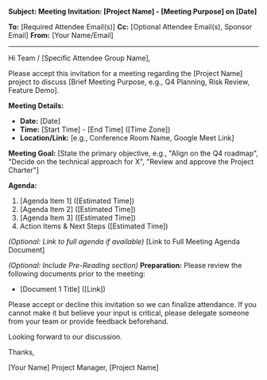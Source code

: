 **Subject: Meeting Invitation: [Project Name] - [Meeting Purpose] on [Date]**

**To:** [Required Attendee Email(s)]
**Cc:** [Optional Attendee Email(s), Sponsor Email]
**From:** [Your Name/Email]

---

Hi Team / [Specific Attendee Group Name],

Please accept this invitation for a meeting regarding the [Project Name] project to discuss [Brief Meeting Purpose, e.g., Q4 Planning, Risk Review, Feature Demo].

**Meeting Details:**
* **Date:** [Date]
* **Time:** [Start Time] - [End Time] ([Time Zone])
* **Location/Link:** [e.g., Conference Room Name, Google Meet Link]

**Meeting Goal:** [State the primary objective, e.g., "Align on the Q4 roadmap", "Decide on the technical approach for X", "Review and approve the Project Charter"]

**Agenda:**
1.  [Agenda Item 1] ([Estimated Time])
2.  [Agenda Item 2] ([Estimated Time])
3.  [Agenda Item 3] ([Estimated Time])
4.  Action Items & Next Steps ([Estimated Time])

*(Optional: Link to full agenda if available)*
[Link to Full Meeting Agenda Document]

*(Optional: Include Pre-Reading section)*
**Preparation:** Please review the following documents prior to the meeting:
* [Document 1 Title] ([Link])

Please accept or decline this invitation so we can finalize attendance. If you cannot make it but believe your input is critical, please delegate someone from your team or provide feedback beforehand.

Looking forward to our discussion.

Thanks,

[Your Name]
Project Manager, [Project Name]